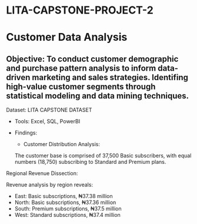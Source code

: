 # LITA-CAPSTONE-PROJECT-2
# Customer Data Analysis
## Objective: To conduct customer demographic and purchase pattern analysis to inform data-driven marketing and sales strategies. Identifing high-value customer segments through statistical modeling and data mining techniques.
 Dataset: LITA CAPSTONE DATASET
-  Tools: Excel, SQL, PowerBI
- Findings:
   - Customer Distribution Analysis:

  The customer base is comprised of 37,500 Basic subscribers, with equal numbers (18,750) subscribing to Standard and Premium plans.

Regional Revenue Dissection:

Revenue analysis by region reveals:
- East: Basic subscriptions, ₦37.38 million
- North: Basic subscriptions,  ₦37.36 million
- South: Premium subscriptions, ₦37.5 million
- West: Standard subscriptions, ₦37.4 million
